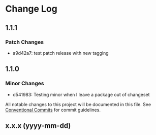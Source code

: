 # Change Log

## 1.1.1

### Patch Changes

- a9d42a7: test patch release with new tagging

## 1.1.0

### Minor Changes

- d541983: Testing minor when I leave a package out of changeset

All notable changes to this project will be documented in this file. See [Conventional Commits](https://conventionalcommits.org/) for commit guidelines.

## x.x.x (yyyy-mm-dd)
